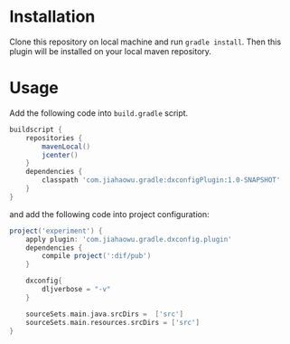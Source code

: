 # Installation

Clone this repository on local machine and run `gradle install`. Then this plugin will be installed on your local maven repository.

# Usage

Add the following code into `build.gradle` script.

```groovy
buildscript {
    repositories {
        mavenLocal()
        jcenter()
    }
    dependencies {
        classpath 'com.jiahaowu.gradle:dxconfigPlugin:1.0-SNAPSHOT'
    }
}
```

and add the following code into project configuration:

```groovy
project('experiment') {
    apply plugin: 'com.jiahaowu.gradle.dxconfig.plugin'
    dependencies {
        compile project(':dif/pub')
    }

    dxconfig{
        dljverbose = "-v"
    }

    sourceSets.main.java.srcDirs =  ['src']
    sourceSets.main.resources.srcDirs = ['src']
}
```